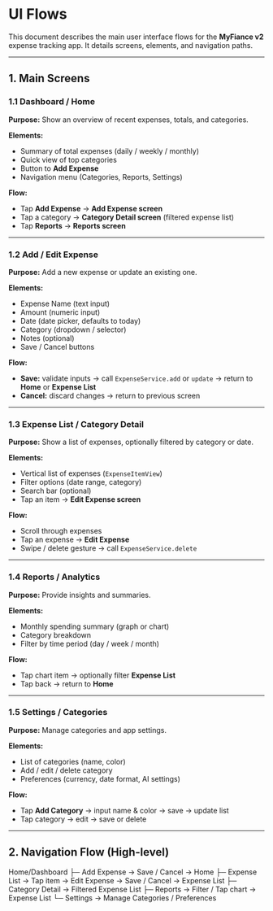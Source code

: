 # UI Flows

This document describes the main user interface flows for the **MyFiance v2** expense tracking app. It details screens, elements, and navigation paths.

---

## 1. Main Screens

### 1.1 Dashboard / Home
**Purpose:** Show an overview of recent expenses, totals, and categories.

**Elements:**
- Summary of total expenses (daily / weekly / monthly)
- Quick view of top categories
- Button to **Add Expense**
- Navigation menu (Categories, Reports, Settings)

**Flow:**
- Tap **Add Expense** → **Add Expense screen**
- Tap a category → **Category Detail screen** (filtered expense list)
- Tap **Reports** → **Reports screen**

---

### 1.2 Add / Edit Expense
**Purpose:** Add a new expense or update an existing one.

**Elements:**
- Expense Name (text input)
- Amount (numeric input)
- Date (date picker, defaults to today)
- Category (dropdown / selector)
- Notes (optional)
- Save / Cancel buttons

**Flow:**
- **Save:** validate inputs → call `ExpenseService.add` or `update` → return to **Home** or **Expense List**
- **Cancel:** discard changes → return to previous screen

---

### 1.3 Expense List / Category Detail
**Purpose:** Show a list of expenses, optionally filtered by category or date.

**Elements:**
- Vertical list of expenses (`ExpenseItemView`)
- Filter options (date range, category)
- Search bar (optional)
- Tap an item → **Edit Expense screen**

**Flow:**
- Scroll through expenses
- Tap an expense → **Edit Expense**
- Swipe / delete gesture → call `ExpenseService.delete`

---

### 1.4 Reports / Analytics
**Purpose:** Provide insights and summaries.

**Elements:**
- Monthly spending summary (graph or chart)
- Category breakdown
- Filter by time period (day / week / month)

**Flow:**
- Tap chart item → optionally filter **Expense List**
- Tap back → return to **Home**

---

### 1.5 Settings / Categories
**Purpose:** Manage categories and app settings.

**Elements:**
- List of categories (name, color)
- Add / edit / delete category
- Preferences (currency, date format, AI settings)

**Flow:**
- Tap **Add Category** → input name & color → save → update list
- Tap category → edit → save or delete

---

## 2. Navigation Flow (High-level)

Home/Dashboard
  ├─ Add Expense → Save / Cancel → Home
  ├─ Expense List → Tap item → Edit Expense → Save / Cancel → Expense List
  ├─ Category Detail → Filtered Expense List
  ├─ Reports → Filter / Tap chart → Expense List
  └─ Settings → Manage Categories / Preferences

